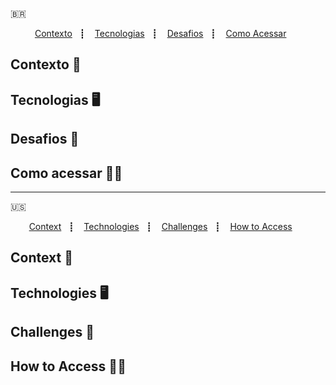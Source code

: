 🇧🇷<div align="center" >

</div>

<p align="center">
  <a href="#contexto-">Contexto</a>&nbsp;&nbsp;&nbsp;┋&nbsp;&nbsp;&nbsp;
  <a href="#tecnologias-%EF%B8%8F">Tecnologias</a>&nbsp;&nbsp;&nbsp;┋&nbsp;&nbsp;&nbsp;
  <a href="#desafios-">Desafios</a>&nbsp;&nbsp;&nbsp;┋&nbsp;&nbsp;&nbsp;
  <a href="#como-acessar-">Como Acessar</a>&nbsp;&nbsp;&nbsp;&nbsp;&nbsp;&nbsp;

</p>

<div align="center">
</div>

## Contexto 📝

## Tecnologias 🖥️

## Desafios 🎯

## Como acessar 🚪🚶

---

🇺🇸

<div align="center" >
</div>

<p align="center">
  <a href="#context-">Context</a>&nbsp;&nbsp;&nbsp;┋&nbsp;&nbsp;&nbsp;
  <a href="#technologies-%EF%B8%8F">Technologies</a>&nbsp;&nbsp;&nbsp;┋&nbsp;&nbsp;&nbsp;
  <a href="#challenges-">Challenges</a>&nbsp;&nbsp;&nbsp;┋&nbsp;&nbsp;&nbsp;
  <a href="#how-to-access-">How to Access</a>&nbsp;&nbsp;&nbsp;&nbsp;&nbsp;&nbsp;

</p>

<div align="center">
</div>

## Context 📝

## Technologies 🖥️

## Challenges 🎯

## How to Access 🚪🚶
